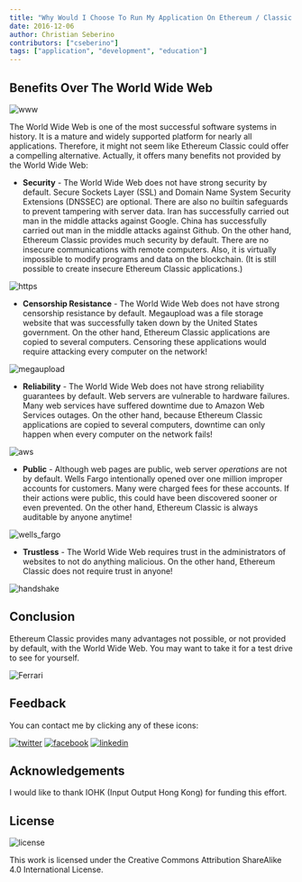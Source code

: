 ```yaml
---
title: "Why Would I Choose To Run My Application On Ethereum / Classic Instead Of The World Wide Web?"
date: 2016-12-06
author: Christian Seberino
contributors: ["cseberino"]
tags: ["application", "development", "education"]
---
```


## Benefits Over The World Wide Web

![www](./6f50bb0706.jpg)

The World Wide Web is one of the most successful software systems in history.  It is a mature and widely supported platform for nearly all applications.  Therefore, it might not seem like Ethereum Classic could offer a compelling alternative.  Actually, it offers many benefits not provided by the World Wide Web:

* **Security** - The World Wide Web does not have strong security by default.  Secure Sockets Layer (SSL) and Domain Name System Security Extensions (DNSSEC) are optional.  There are also no builtin safeguards to prevent tampering with server data.  Iran has successfully carried out man in the middle attacks against Google.  China has successfully carried out man in the middle attacks against Github.  On the other hand, Ethereum Classic provides much security by default.  There are no insecure communications with remote computers.  Also, it is virtually impossible to modify programs and data on the blockchain.  (It is still possible to create insecure Ethereum Classic applications.)

![https](./6f5239dcce.jpg)

* **Censorship Resistance** - The World Wide Web does not have strong censorship resistance by default.  Megaupload was a file storage website that was successfully taken down by the United States government.    On the other hand, Ethereum Classic applications are copied to several computers.   Censoring these applications would require attacking every computer on the network!

![megaupload](./6f52f0484f.jpg)

* **Reliability** - The World Wide Web does not have strong reliability guarantees by default.  Web servers are vulnerable to hardware failures.  Many web services have suffered downtime due to Amazon Web Services outages.  On the other hand, because Ethereum Classic applications are copied to several computers, downtime can only happen when every computer on the network fails!

![aws](./6f4fef187e.png)

* **Public** - Although web pages are public, web server *operations* are not by default.  Wells Fargo intentionally opened over one million improper accounts for customers.  Many were charged fees for these accounts.  If their actions were public, this could have been discovered sooner or even prevented.  On the other hand, Ethereum Classic is always auditable by anyone anytime!

![wells_fargo](./6f4efacc09.jpg)

* **Trustless** - The World Wide Web requires trust in the administrators of websites to not do anything malicious.  On the other hand, Ethereum Classic does not require trust in anyone!

![handshake](./6f538e8865.jpg)

## Conclusion

Ethereum Classic provides many advantages not possible, or not provided by default, with the World Wide Web.  You may want to take it for a test drive to see for yourself.

![Ferrari](./8e8a026334.jpg)

## Feedback

You can contact me by clicking any of these icons:

[![twitter](./fcbc8685c1.png)](https://twitter.com/chris_seberino) [![facebook](./fcbc627df9.png)](https://www.facebook.com/cseberino) [![linkedin](./fcbcf09c9e.png)](https://www.linkedin.com/in/christian-seberino-776897110)

## Acknowledgements

I would like to thank IOHK (Input Output Hong Kong) for funding this effort.

## License

![license](./88x31.png)

This work is licensed under the Creative Commons Attribution ShareAlike 4.0 International License.
